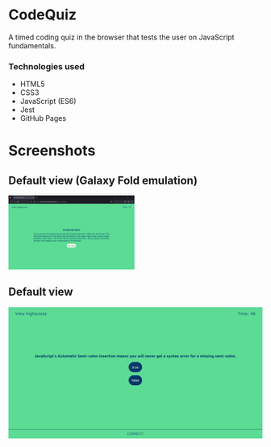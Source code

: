 # CodeQuiz
A timed coding quiz in the browser that tests the user on JavaScript fundamentals.

### Technologies used
* HTML5
* CSS3
* JavaScript (ES6)
* Jest
* GitHub Pages

# Screenshots

## Default view (Galaxy Fold emulation)
<img src="presentation/1.PNG" width="250">

## Default view
<img src="presentation/2.PNG" width="800">
